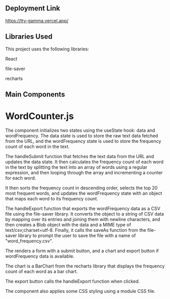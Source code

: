 
## Deployment Link

https://tty-gamma.vercel.app/

## Libraries Used

This project uses the following libraries:

React

file-saver

recharts

## Main Components

# WordCounter.js
The component initializes two states using the useState hook: data and wordFrequency. The data state is used to store the raw text data fetched from the URL, and the wordFrequency state is used to store the frequency count of each word in the text.

The handleSubmit function that fetches the text data from the URL and updates the data state. It then calculates the frequency count of each word in the text by splitting the text into an array of words using a regular expression, and then looping through the array and incrementing a counter for each word.

It then sorts the frequency count in descending order, selects the top 20 most frequent words, and updates the wordFrequency state with an object that maps each word to its frequency count.

The handleExport function that exports the wordFrequency data as a CSV file using the file-saver library. It converts the object to a string of CSV data by mapping over its entries and joining them with newline characters, and then creates a Blob object with the data and a MIME type of text/csv;charset=utf-8. Finally, it calls the saveAs function from the file-saver library to prompt the user to save the file with a name of "word_frequency.csv".

The renders a form with a submit button, and a chart and export button if wordFrequency data is available. 

The chart is a BarChart from the recharts library that displays the frequency count of each word as a bar chart.

The export button calls the handleExport function when clicked. 

The component also applies some CSS styling using a module CSS file.
